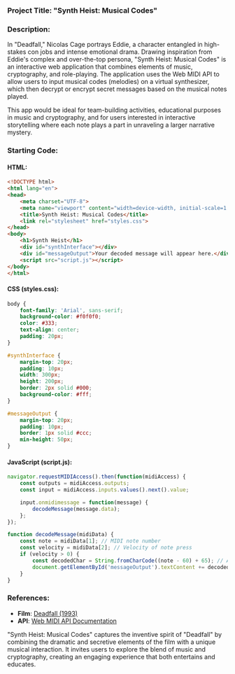 ### Project Title: **"Synth Heist: Musical Codes"**

### Description:
In "Deadfall," Nicolas Cage portrays Eddie, a character entangled in high-stakes con jobs and intense emotional drama. Drawing inspiration from Eddie's complex and over-the-top persona, "Synth Heist: Musical Codes" is an interactive web application that combines elements of music, cryptography, and role-playing. The application uses the Web MIDI API to allow users to input musical codes (melodies) on a virtual synthesizer, which then decrypt or encrypt secret messages based on the musical notes played.

This app would be ideal for team-building activities, educational purposes in music and cryptography, and for users interested in interactive storytelling where each note plays a part in unraveling a larger narrative mystery.

### Starting Code:

#### HTML:
```html
<!DOCTYPE html>
<html lang="en">
<head>
    <meta charset="UTF-8">
    <meta name="viewport" content="width=device-width, initial-scale=1.0">
    <title>Synth Heist: Musical Codes</title>
    <link rel="stylesheet" href="styles.css">
</head>
<body>
    <h1>Synth Heist</h1>
    <div id="synthInterface"></div>
    <div id="messageOutput">Your decoded message will appear here.</div>
    <script src="script.js"></script>
</body>
</html>
```

#### CSS (styles.css):
```css
body {
    font-family: 'Arial', sans-serif;
    background-color: #f0f0f0;
    color: #333;
    text-align: center;
    padding: 20px;
}

#synthInterface {
    margin-top: 20px;
    padding: 10px;
    width: 300px;
    height: 200px;
    border: 2px solid #000;
    background-color: #fff;
}

#messageOutput {
    margin-top: 20px;
    padding: 10px;
    border: 1px solid #ccc;
    min-height: 50px;
}
```

#### JavaScript (script.js):
```javascript
navigator.requestMIDIAccess().then(function(midiAccess) {
    const outputs = midiAccess.outputs;
    const input = midiAccess.inputs.values().next().value;

    input.onmidimessage = function(message) {
        decodeMessage(message.data);
    };
});

function decodeMessage(midiData) {
    const note = midiData[1]; // MIDI note number
    const velocity = midiData[2]; // Velocity of note press
    if (velocity > 0) {
        const decodedChar = String.fromCharCode((note - 60) + 65); // A simple decryption example
        document.getElementById('messageOutput').textContent += decodedChar;
    }
}
```

### References:
- **Film**: [Deadfall (1993)](https://en.wikipedia.org/wiki/Deadfall_(1993_film))
- **API**: [Web MIDI API Documentation](https://developer.mozilla.org/en-US/docs/Web/API/Web_MIDI_API)

"Synth Heist: Musical Codes" captures the inventive spirit of "Deadfall" by combining the dramatic and secretive elements of the film with a unique musical interaction. It invites users to explore the blend of music and cryptography, creating an engaging experience that both entertains and educates.